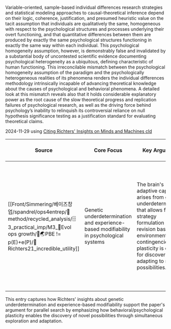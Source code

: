 Variable-oriented, sample-based individual differences research strategies and statistical modeling approaches to causal-theoretical inference depend on their logic, coherence, justification, and presumed heuristic value on the tacit assumption that individuals are qualitatively the same, homogeneous with respect to the psychological structures and processes underlying their overt functioning, and that quantitative differences between them are produced by exactly the same psychological structures functioning in exactly the same way within each individual. This psychological homogeneity assumption, however, is demonstrably false and invalidated by a substantial body of uncontested scientific evidence documenting psychological heterogeneity as a ubiquitous, defining characteristic of human functioning. This irreconcilable mismatch between the psychological homogeneity assumption of the paradigm and the psychologically heterogeneous realities of its phenomena renders the individual differences methodology intrinsically incapable of advancing theoretical knowledge about the causes of psychological and behavioral phenomena. A detailed look at this mismatch reveals also that it holds considerable explanatory power as the root cause of the slow theoretical progress and replication failures of psychological research, as well as the driving force behind psychology’s inability to relinquish its controversial reliance on null hypothesis significance testing as a justification standard for evaluating theoretical claims.


2024-11-29
using [Citing Richters' Insights on Minds and Machines cld](https://claude.ai/chat/ecfbdf7f-a54b-4b49-8dac-8027ba50d051) 

| Source | Core Focus | Key Argument | When to Choose Parallel | Common Thread |
|--------|------------|--------------|------------------------|----------------|
| [[Front/Simmering/베이즈창업/spandrel/ops4entrep/📐method/recycled_analysis/🗄️3_practical_imp/M3_🥚Evol ops growth/🧭🌏PBE != p(E)+e(P)/📜Richters21_incredible_utility]] | Genetic underdetermination and experience-based modifiability in psychological systems | The brain's adaptive capability arises from genetic underdetermination that allows flexible strategy formulation and revision based on environmental contingencies. This plasticity is crucial for discovering and adapting to new possibilities. | When exploration requires adaptive modification and flexible strategy revision rather than fixed responses - enabling discovery of unexpected possibilities through simultaneous testing of multiple approaches | Adaptive plasticity and strategic flexibility |

This entry captures how Richters' insights about genetic underdetermination and experience-based modifiability support the paper's argument for parallel search by emphasizing how behavioral/psychological plasticity enables the discovery of novel possibilities through simultaneous exploration and adaptation.